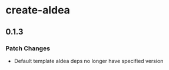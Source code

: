 # create-aldea

## 0.1.3

### Patch Changes

- Default template aldea deps no longer have specified version
